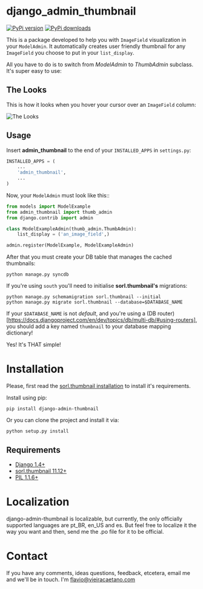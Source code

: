 django_admin_thumbnail
======================
[![PyPi version](https://img.shields.io/pypi/v/django_admin_thumbnail.svg)](https://crate.io/packages/django_admin_thumbnail/)
[![PyPi downloads](https://img.shields.io/pypi/dm/django_admin_thumbnail.svg)](https://crate.io/packages/django_admin_thumbnail/)

This is a package developed to help you with `ImageField` visualization in your `ModelAdmin`. It automatically creates user friendly thumbnail for any `ImageField` you choose to put in your `list_display`.

All you have to do is to switch from *ModelAdmin* to *ThumbAdmin* subclass. It's super easy to use: 

The Looks
---------
This is how it looks when you hover your cursor over an `ImageField` column:

![The Looks](https://raw.github.com/fjcaetano/django-admin-thumbnail/master/thumb_image.png)

Usage
-----

Insert **admin_thumbnail** to the end of your `INSTALLED_APPS` in `settings.py`:

``` python
INSTALLED_APPS = (
    ...
    'admin_thumbnail',
    ...
)
```

Now, your `ModelAdmin` must look like this::

``` python
from models import ModelExample
from admin_thumbnail import thumb_admin
from django.contrib import admin

class ModelExampleAdmin(thumb_admin.ThumbAdmin):
    list_display = ('an_image_field',)

admin.register(ModelExample, ModelExampleAdmin)
```
    
After that you must create your DB table that manages the cached thumbnails:

    python manage.py syncdb
    
If you're using `south` you'll need to initialise **sorl.thumbnail's** migrations:

```
python manage.py schemamigration sorl.thumbnail --initial
python manage.py migrate sorl.thumbnail --database=$DATABASE_NAME
```

If your `$DATABASE_NAME` is not _default_, and you're using a (DB router)[https://docs.djangoproject.com/en/dev/topics/db/multi-db/#using-routers], you should add a key named `thumbnail` to your database mapping dictionary!

Yes! It's THAT simple!

# Installation

Please, first read the [sorl.thumbnail installation](http://sorl-thumbnail.readthedocs.org/en/latest/) to install it's requirements.

Install using pip:

    pip install django-admin-thumbnail
    
Or you can clone the project and install it via:

    python setup.py install

## Requirements

* [Django 1.4+](http://pypi.python.org/pypi/Django/1.4)
* [sorl.thumbnail 11.12+](http://pypi.python.org/pypi/sorl-thumbnail/11.12)
* [PIL 1.1.6+](http://pypi.python.org/pypi/PIL/1.1.6)
    
# Localization

django-admin-thumbnail is localizable, but currently, the only officially supported languages are pt_BR, en_US and es. But feel free to localize it the way you want and then, send me the .po file for it to be official.


# Contact

If you have any comments, ideas questions, feedback, etcetera, email me and we'll be in touch. I'm <flavio@vieiracaetano.com>
